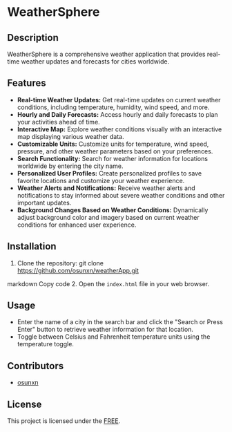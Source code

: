 # WeatherSphere

## Description
WeatherSphere is a comprehensive weather application that provides real-time weather updates and forecasts for cities worldwide.

## Features
- **Real-time Weather Updates:** Get real-time updates on current weather conditions, including temperature, humidity, wind speed, and more.
- **Hourly and Daily Forecasts:** Access hourly and daily forecasts to plan your activities ahead of time.
- **Interactive Map:** Explore weather conditions visually with an interactive map displaying various weather data.
- **Customizable Units:** Customize units for temperature, wind speed, pressure, and other weather parameters based on your preferences.
- **Search Functionality:** Search for weather information for locations worldwide by entering the city name.
- **Personalized User Profiles:** Create personalized profiles to save favorite locations and customize your weather experience.
- **Weather Alerts and Notifications:** Receive weather alerts and notifications to stay informed about severe weather conditions and other important updates.
- **Background Changes Based on Weather Conditions:** Dynamically adjust background color and imagery based on current weather conditions for enhanced user experience.

## Installation
1. Clone the repository:
git clone https://github.com/osunxn/weatherApp.git

markdown
Copy code
2. Open the `index.html` file in your web browser.

## Usage
- Enter the name of a city in the search bar and click the "Search or Press Enter" button to retrieve weather information for that location.
- Toggle between Celsius and Fahrenheit temperature units using the temperature toggle.

## Contributors
- [osunxn](https://github.com/osnxcn)

## License
This project is licensed under the [FREE](LICENSE).
